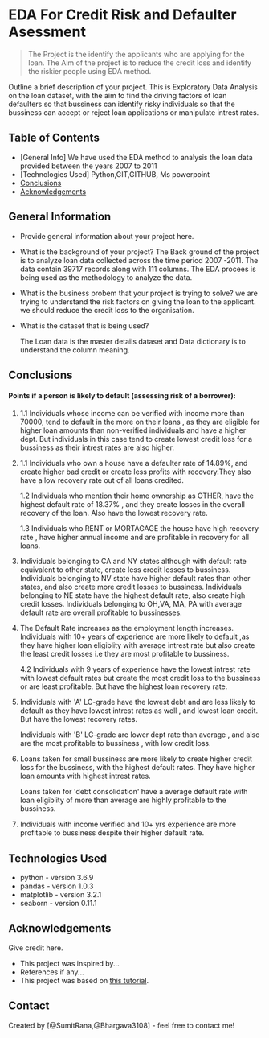 # EDA For Credit Risk and Defaulter Asessment
> The Project is the identify the applicants who are applying for the loan. The Aim of the project is to reduce the credit loss and identify the riskier people using EDA method.

Outline a brief description of your project.
This is Exploratory Data Analysis on the loan dataset, with the aim to find the driving factors of loan defaulters so that bussiness can identify risky individuals so that the bussiness can accept 
or reject loan applications or manipulate intrest rates.


## Table of Contents
* [General Info] We have used the EDA method to analysis the loan data provided between the years 2007 to 2011
* [Technologies Used] Python,GIT,GITHUB, Ms powerpoint
* [Conclusions](#conclusions)
* [Acknowledgements](#acknowledgements)

<!-- You can include any other section that is pertinent to your problem -->

## General Information
- Provide general information about your project here.
- What is the background of your project?
   The Back ground of the project is to analyze loan data collected across the time period 2007 -2011.
   The data contain 39717 records along with 111 columns.
   The EDA procees is being used as the methodology to analyze the data.

- What is the business probem that your project is trying to solve?
    we are trying to understand the risk factors on giving the loan to the applicant.
    we should reduce the credit loss to the organisation.

- What is the dataset that is being used?

    The Loan data is the master details dataset and Data dictionary is to understand the column meaning.

<!-- You don't have to answer all the questions - just the ones relevant to your project. -->

## Conclusions
#### Points if a person is likely to default (assessing risk of a borrower):

1.  1.1 Individuals whose income can be verified with income more than 70000, tend to default in the more on their         loans , as they are eligible for higher loan amounts than non-verified individuals and have a higher dept. But individuals in this case tend to create lowest credit loss for a bussiness as their intrest rates are         also higher.


2. 1.1 Individuals who own a house have a defaulter rate of 14.89%, and create higher bad credit or create less profits with recovery.They also have a low recovery rate out of all loans credited.
    
   1.2 Individuals who mention their home ownership as OTHER, have the highest default rate of 18.37% , and they create losses in the overall recovery of the loan. Also have the lowest recovery rate.
   
   1.3 Individuals who RENT or MORTAGAGE the house have high recovery rate , have higher annual income and are profitable in recovery for all loans.


3. Individuals belonging to CA and NY states although with default rate equivalent to other state, create less credit losses to bussiness.
   Individuals belonging to NV state have higher default rates than other states, and also create more credit losses to bussiness.
   Individuals belonging to NE state have the highest default rate, also create high credit losses.
    Individuals belonging to OH,VA, MA, PA with average default rate are overall profitable to bussinesses. 

4. The Default Rate increases as the employment length increases. 
    Individuals with 10+ years of experience are more likely to default ,as they have higher loan eligiblity with average intrest rate but also
     create the least credit losses i.e they are most profitable to bussiness.
    
   4.2 Individuals with 9 years of experience have the lowest intrest rate with lowest default rates but create the most credit loss to the bussiness or are least profitable. But have the highest loan recovery rate.


5. Individuals with 'A' LC-grade have the lowest debt and are less likely to default as they have lowest intrest rates as well , and lowest loan credit.
    But have the lowest recovery rates.

    Individuals with 'B' LC-grade are lower dept rate than average , and also are the most profitable to bussiness , with low credit loss.


6. Loans taken for small bussiness are more likely to create higher credit loss for the bussiness, with the highest default rates.
     They have higher loan amounts with highest intrest rates.
    
    Loans taken for 'debt consolidation' have a average default rate with loan eligiblity of more than average are highly profitable to the bussiness.



7. Individuals with income verified and 10+ yrs experience are more profitable to bussiness despite their higher default rate.


<!-- You don't have to answer all the questions - just the ones relevant to your project. -->


## Technologies Used
- python - version 3.6.9
- pandas - version 1.0.3
- matplotlib - version 3.2.1
- seaborn - version 0.11.1

<!-- As the libraries versions keep on changing, it is recommended to mention the version of library used in this project -->

## Acknowledgements
Give credit here.
- This project was inspired by...
- References if any...
- This project was based on [this tutorial](https://www.example.com).


## Contact
Created by [@SumitRana,@Bhargava3108] - feel free to contact me!


<!-- Optional -->
<!-- ## License -->
<!-- This project is open source and available under the [... License](). -->

<!-- You don't have to include all sections - just the one's relevant to your project -->
